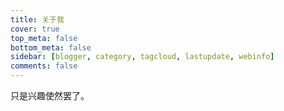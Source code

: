 ```yaml
---
title: 关于我
cover: true
top_meta: false
bottom_meta: false
sidebar: [blogger, category, tagcloud, lastupdate, webinfo]
comments: false
---
```


只是兴趣使然罢了。
